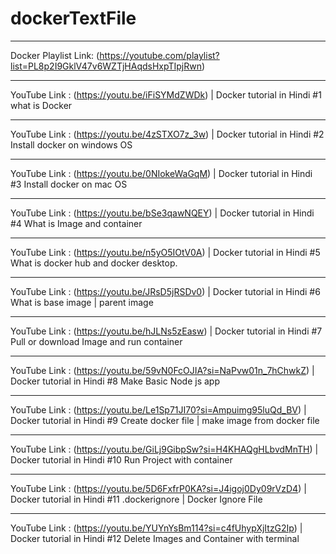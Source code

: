 # dockerTextFile
________________________________________________________________________________________________
Docker Playlist Link:  (https://youtube.com/playlist?list=PL8p2I9GklV47v6WZTjHAqdsHxpTIpjRwn)
________________________________________________________________________________________________
YouTube Link : (https://youtu.be/iFiSYMdZWDk) | Docker tutorial in Hindi #1 what is Docker
_________________________________________________________________________________________________________
YouTube Link : (https://youtu.be/4zSTXO7z_3w) | Docker tutorial in Hindi #2 Install docker on windows OS
_________________________________________________________________________________________________________
YouTube Link : (https://youtu.be/0NIokeWaGqM) | Docker tutorial in Hindi #3 Install docker on mac OS
_____________________________________________________________________________________________________________________
YouTube Link : (https://youtu.be/bSe3qawNQEY) | Docker tutorial in Hindi #4 What is Image and container
_____________________________________________________________________________________________________________________
YouTube Link : (https://youtu.be/n5yO5IOtV0A) | Docker tutorial in Hindi #5 What is docker hub and docker desktop.
_____________________________________________________________________________________________________________________
YouTube Link : (https://youtu.be/JRsD5jRSDv0) | Docker tutorial in Hindi #6 What is base image | parent image
_____________________________________________________________________________________________________________________
YouTube Link : (https://youtu.be/hJLNs5zEasw) | Docker tutorial in Hindi #7 Pull or download Image and run container
_____________________________________________________________________________________________________________________
YouTube Link : (https://youtu.be/59vN0FcOJIA?si=NaPvw01n_7hChwkZ) | Docker tutorial in Hindi #8 Make Basic Node js app
_________________________________________________________________________________________________________________________________________________
YouTube Link : (https://youtu.be/Le1Sp71JI70?si=Ampuimg95luQd_BV) | Docker tutorial in Hindi #9 Create docker file | make image from docker file
_________________________________________________________________________________________________________________________________________________
YouTube Link : (https://youtu.be/GiLj9GibpSw?si=H4KHAQgHLbvdMnTH) | Docker tutorial in Hindi #10 Run Project with container
_________________________________________________________________________________________________________________________________________________
YouTube Link : (https://youtu.be/5D6FxfrP0KA?si=J4igoj0Dy09rVzD4) | Docker tutorial in Hindi #11 .dockerignore | Docker Ignore File
_________________________________________________________________________________________________________________________________________________
YouTube Link : (https://youtu.be/YUYnYsBm114?si=c4fUhypXjItzG2Ip) | Docker tutorial in Hindi #12 Delete Images and Container with terminal
